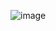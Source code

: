 ![image](https://user-images.githubusercontent.com/113804837/198742348-610e3472-003a-4570-90ed-1cacb7c76c95.png)

